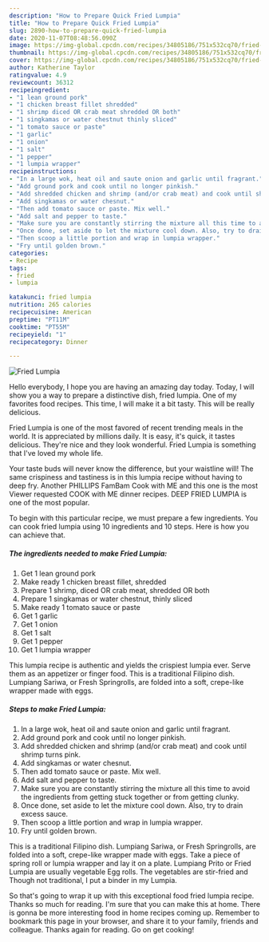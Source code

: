 ```yaml
---
description: "How to Prepare Quick Fried Lumpia"
title: "How to Prepare Quick Fried Lumpia"
slug: 2890-how-to-prepare-quick-fried-lumpia
date: 2020-11-07T08:48:56.090Z
image: https://img-global.cpcdn.com/recipes/34805186/751x532cq70/fried-lumpia-recipe-main-photo.jpg
thumbnail: https://img-global.cpcdn.com/recipes/34805186/751x532cq70/fried-lumpia-recipe-main-photo.jpg
cover: https://img-global.cpcdn.com/recipes/34805186/751x532cq70/fried-lumpia-recipe-main-photo.jpg
author: Katherine Taylor
ratingvalue: 4.9
reviewcount: 36312
recipeingredient:
- "1 lean ground pork"
- "1 chicken breast fillet shredded"
- "1 shrimp diced OR crab meat shredded OR both"
- "1 singkamas or water chestnut thinly sliced"
- "1 tomato sauce or paste"
- "1 garlic"
- "1 onion"
- "1 salt"
- "1 pepper"
- "1 lumpia wrapper"
recipeinstructions:
- "In a large wok, heat oil and saute onion and garlic until fragrant."
- "Add ground pork and cook until no longer pinkish."
- "Add shredded chicken and shrimp (and/or crab meat) and cook until shrimp turns pink."
- "Add singkamas or water chesnut."
- "Then add tomato sauce or paste. Mix well."
- "Add salt and pepper to taste."
- "Make sure you are constantly stirring the mixture all this time to avoid the ingredients from getting stuck together or from getting clunky."
- "Once done, set aside to let the mixture cool down. Also, try to drain excess sauce."
- "Then scoop a little portion and wrap in lumpia wrapper."
- "Fry until golden brown."
categories:
- Recipe
tags:
- fried
- lumpia

katakunci: fried lumpia 
nutrition: 265 calories
recipecuisine: American
preptime: "PT11M"
cooktime: "PT55M"
recipeyield: "1"
recipecategory: Dinner

---
```



![Fried Lumpia](https://img-global.cpcdn.com/recipes/34805186/751x532cq70/fried-lumpia-recipe-main-photo.jpg)

Hello everybody, I hope you are having an amazing day today. Today, I will show you a way to prepare a distinctive dish, fried lumpia. One of my favorites food recipes. This time, I will make it a bit tasty. This will be really delicious.

Fried Lumpia is one of the most favored of recent trending meals in the world. It is appreciated by millions daily. It is easy, it's quick, it tastes delicious. They're nice and they look wonderful. Fried Lumpia is something that I've loved my whole life.

Your taste buds will never know the difference, but your waistline will! The same crispiness and tastiness is in this lumpia recipe without having to deep fry. Another PHILLIPS FamBam Cook with ME and this one is the most Viewer requested COOK with ME dinner recipes. DEEP FRIED LUMPIA is one of the most popular.


To begin with this particular recipe, we must prepare a few ingredients. You can cook fried lumpia using 10 ingredients and 10 steps. Here is how you can achieve that.

<!--inarticleads1-->

##### The ingredients needed to make Fried Lumpia:

1. Get 1 lean ground pork
1. Make ready 1 chicken breast fillet, shredded
1. Prepare 1 shrimp, diced OR crab meat, shredded OR both
1. Prepare 1 singkamas or water chestnut, thinly sliced
1. Make ready 1 tomato sauce or paste
1. Get 1 garlic
1. Get 1 onion
1. Get 1 salt
1. Get 1 pepper
1. Get 1 lumpia wrapper


This lumpia recipe is authentic and yields the crispiest lumpia ever. Serve them as an appetizer or finger food. This is a traditional Filipino dish. Lumpiang Sariwa, or Fresh Springrolls, are folded into a soft, crepe-like wrapper made with eggs. 

<!--inarticleads2-->

##### Steps to make Fried Lumpia:

1. In a large wok, heat oil and saute onion and garlic until fragrant.
1. Add ground pork and cook until no longer pinkish.
1. Add shredded chicken and shrimp (and/or crab meat) and cook until shrimp turns pink.
1. Add singkamas or water chesnut.
1. Then add tomato sauce or paste. Mix well.
1. Add salt and pepper to taste.
1. Make sure you are constantly stirring the mixture all this time to avoid the ingredients from getting stuck together or from getting clunky.
1. Once done, set aside to let the mixture cool down. Also, try to drain excess sauce.
1. Then scoop a little portion and wrap in lumpia wrapper.
1. Fry until golden brown.


This is a traditional Filipino dish. Lumpiang Sariwa, or Fresh Springrolls, are folded into a soft, crepe-like wrapper made with eggs. Take a piece of spring roll or lumpia wrapper and lay it on a plate. Lumpiang Prito or Fried Lumpia are usually vegetable Egg rolls. The vegetables are stir-fried and Though not traditional, I put a binder in my Lumpia. 

So that's going to wrap it up with this exceptional food fried lumpia recipe. Thanks so much for reading. I'm sure that you can make this at home. There is gonna be more interesting food in home recipes coming up. Remember to bookmark this page in your browser, and share it to your family, friends and colleague. Thanks again for reading. Go on get cooking!
